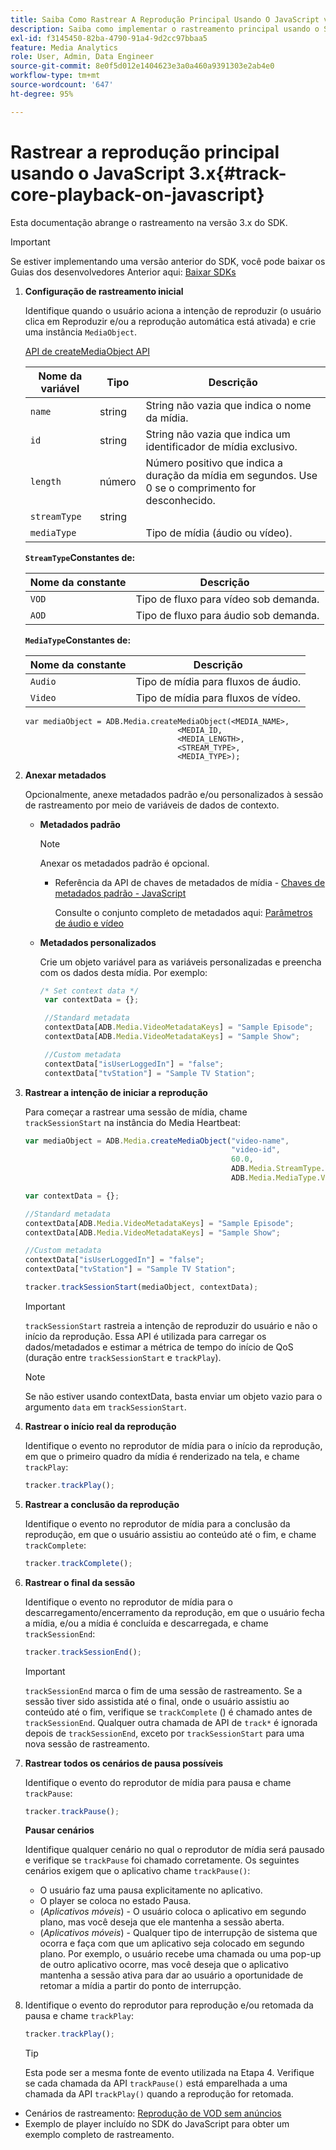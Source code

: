 ```yaml
---
title: Saiba Como Rastrear A Reprodução Principal Usando O JavaScript v3.x
description: Saiba como implementar o rastreamento principal usando o SDK do Media em um navegador com aplicativos JavaScript 3.x.
exl-id: f3145450-82ba-4790-91a4-9d2cc97bbaa5
feature: Media Analytics
role: User, Admin, Data Engineer
source-git-commit: 8e0f5d012e1404623e3a0a460a9391303e2ab4e0
workflow-type: tm+mt
source-wordcount: '647'
ht-degree: 95%

---
```


# Rastrear a reprodução principal usando o JavaScript 3.x{#track-core-playback-on-javascript}

Esta documentação abrange o rastreamento na versão 3.x do SDK.

>[!IMPORTANT]
> Se estiver implementando uma versão anterior do SDK, você pode baixar os Guias dos desenvolvedores Anterior aqui: [Baixar SDKs](/help/sdk-implement/download-sdks.md)

1. **Configuração de rastreamento inicial**

   Identifique quando o usuário aciona a intenção de reproduzir (o usuário clica em Reproduzir e/ou a reprodução automática está ativada) e crie uma instância `MediaObject`.

   [API de createMediaObject API](https://adobe-marketing-cloud.github.io/media-sdks/reference/javascript/MediaHeartbeat.html#.createMediaObject)

   | Nome da variável | Tipo | Descrição |
   | --- | --- | --- |
   | `name` | string | String não vazia que indica o nome da mídia. |
   | `id` | string | String não vazia que indica um identificador de mídia exclusivo. |
   | `length` | número | Número positivo que indica a duração da mídia em segundos. Use 0 se o comprimento for desconhecido. |
   | `streamType` | string |  |
   | `mediaType` |  | Tipo de mídia (áudio ou vídeo). |

   **`StreamType`Constantes de:**

   | Nome da constante | Descrição   |
   |---|---|
   | `VOD` | Tipo de fluxo para vídeo sob demanda. |
   | `AOD` | Tipo de fluxo para áudio sob demanda. |

   **`MediaType`Constantes de:**

   | Nome da constante | Descrição |
   |---|---|
   | `Audio` | Tipo de mídia para fluxos de áudio. |
   | `Video` | Tipo de mídia para fluxos de vídeo. |

   ```
   var mediaObject = ADB.Media.createMediaObject(<MEDIA_NAME>,
                                     <MEDIA_ID,
                                     <MEDIA_LENGTH>,
                                     <STREAM_TYPE>,
                                     <MEDIA_TYPE>);
   ```

1. **Anexar metadados**

   Opcionalmente, anexe metadados padrão e/ou personalizados à sessão de rastreamento por meio de variáveis de dados de contexto.

   * **Metadados padrão**

      >[!NOTE]
      >
      >Anexar os metadados padrão é opcional.

      * Referência da API de chaves de metadados de mídia - [Chaves de metadados padrão - JavaScript](https://adobe-marketing-cloud.github.io/media-sdks/reference/javascript)

         Consulte o conjunto completo de metadados aqui: [Parâmetros de áudio e vídeo](/help/metrics-and-metadata/audio-video-parameters.md)
   * **Metadados personalizados**

      Crie um objeto variável para as variáveis personalizadas e preencha com os dados desta mídia. Por exemplo:

      ```js
      /* Set context data */
       var contextData = {};
      
       //Standard metadata
       contextData[ADB.Media.VideoMetadataKeys] = "Sample Episode";
       contextData[ADB.Media.VideoMetadataKeys] = "Sample Show";
      
       //Custom metadata
       contextData["isUserLoggedIn"] = "false";
       contextData["tvStation"] = "Sample TV Station";
      ```


1. **Rastrear a intenção de iniciar a reprodução**

   Para começar a rastrear uma sessão de mídia, chame `trackSessionStart` na instância do Media Heartbeat:

   ```js
   var mediaObject = ADB.Media.createMediaObject("video-name",
                                                 "video-id",
                                                 60.0,
                                                 ADB.Media.StreamType.VOD,
                                                 ADB.Media.MediaType.Video);
   
   var contextData = {};
   
   //Standard metadata
   contextData[ADB.Media.VideoMetadataKeys] = "Sample Episode";
   contextData[ADB.Media.VideoMetadataKeys] = "Sample Show";
   
   //Custom metadata
   contextData["isUserLoggedIn"] = "false";
   contextData["tvStation"] = "Sample TV Station";
   
   tracker.trackSessionStart(mediaObject, contextData);
   ```

   >[!IMPORTANT]
   >
   >`trackSessionStart` rastreia a intenção de reproduzir do usuário e não o início da reprodução. Essa API é utilizada para carregar os dados/metadados e estimar a métrica de tempo do início de QoS (duração entre `trackSessionStart` e `trackPlay`).

   >[!NOTE]
   >
   >Se não estiver usando contextData, basta enviar um objeto vazio para o argumento `data` em `trackSessionStart`.

1. **Rastrear o início real da reprodução**

   Identifique o evento no reprodutor de mídia para o início da reprodução, em que o primeiro quadro da mídia é renderizado na tela, e chame `trackPlay`:

   ```js
   tracker.trackPlay();
   ```

1. **Rastrear a conclusão da reprodução**

   Identifique o evento no reprodutor de mídia para a conclusão da reprodução, em que o usuário assistiu ao conteúdo até o fim, e chame `trackComplete`:

   ```js
   tracker.trackComplete();
   ```

1. **Rastrear o final da sessão**

   Identifique o evento no reprodutor de mídia para o descarregamento/encerramento da reprodução, em que o usuário fecha a mídia, e/ou a mídia é concluída e descarregada, e chame `trackSessionEnd`:

   ```js
   tracker.trackSessionEnd();
   ```

   >[!IMPORTANT]
   >
   >`trackSessionEnd` marca o fim de uma sessão de rastreamento. Se a sessão tiver sido assistida até o final, onde o usuário assistiu ao conteúdo até o fim, verifique se `trackComplete` () é chamado antes de `trackSessionEnd`. Qualquer outra chamada de API de `track*` é ignorada depois de `trackSessionEnd`, exceto por `trackSessionStart` para uma nova sessão de rastreamento.

1. **Rastrear todos os cenários de pausa possíveis**

   Identifique o evento do reprodutor de mídia para pausa e chame `trackPause`:

   ```js
   tracker.trackPause();
   ```

   **Pausar cenários**

   Identifique qualquer cenário no qual o reprodutor de mídia será pausado e verifique se `trackPause` foi chamado corretamente. Os seguintes cenários exigem que o aplicativo chame `trackPause()`:

   * O usuário faz uma pausa explicitamente no aplicativo.
   * O player se coloca no estado Pausa.
   * (*Aplicativos móveis*) - O usuário coloca o aplicativo em segundo plano, mas você deseja que ele mantenha a sessão aberta.
   * (*Aplicativos móveis*) - Qualquer tipo de interrupção de sistema que ocorra e faça com que um aplicativo seja colocado em segundo plano. Por exemplo, o usuário recebe uma chamada ou uma pop-up de outro aplicativo ocorre, mas você deseja que o aplicativo mantenha a sessão ativa para dar ao usuário a oportunidade de retomar a mídia a partir do ponto de interrupção.

1. Identifique o evento do reprodutor para reprodução e/ou retomada da pausa e chame `trackPlay`:

   ```js
   tracker.trackPlay();
   ```

   >[!TIP]
   >
   >Esta pode ser a mesma fonte de evento utilizada na Etapa 4. Verifique se cada chamada da API `trackPause()` está emparelhada a uma chamada da API `trackPlay()` quando a reprodução for retomada.

* Cenários de rastreamento: [Reprodução de VOD sem anúncios](/help/sdk-implement/tracking-scenarios/vod-no-intrs-details.md)
* Exemplo de player incluído no SDK do JavaScript para obter um exemplo completo de rastreamento.

